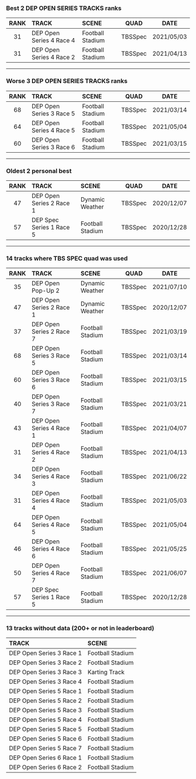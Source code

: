 ### Best 2 DEP OPEN SERIES TRACKS ranks
|RANK|TRACK|SCENE|QUAD|DATE|
|:---:|:---|:---|:---:|:---:|
|31|DEP Open Series 4 Race 4|Football Stadium|TBSSpec|2021/05/03|
|31|DEP Open Series 4 Race 2|Football Stadium|TBSSpec|2021/04/13|
---
### Worse 3 DEP OPEN SERIES TRACKS ranks
|RANK|TRACK|SCENE|QUAD|DATE|
|:---:|:---|:---|:---:|:---:|
|68|DEP Open Series 3 Race 5|Football Stadium|TBSSpec|2021/03/14|
|64|DEP Open Series 4 Race 5|Football Stadium|TBSSpec|2021/05/04|
|60|DEP Open Series 3 Race 6|Football Stadium|TBSSpec|2021/03/15|
---
### Oldest 2 personal best
|RANK|TRACK|SCENE|QUAD|DATE|
|:---:|:---|:---|:---:|:---:|
|47|DEP Open Series 2 Race 1|Dynamic Weather|TBSSpec|2020/12/07|
|57|DEP Spec Series 1 Race 5|Football Stadium|TBSSpec|2020/12/28|
---
### 14 tracks where TBS SPEC quad was used
|RANK|TRACK|SCENE|QUAD|DATE|
|:---:|:---|:---|:---:|:---:|
|35|DEP Open Pop-Up 2|Dynamic Weather|TBSSpec|2021/07/10|
|47|DEP Open Series 2 Race 1|Dynamic Weather|TBSSpec|2020/12/07|
|37|DEP Open Series 2 Race 7|Football Stadium|TBSSpec|2021/03/19|
|68|DEP Open Series 3 Race 5|Football Stadium|TBSSpec|2021/03/14|
|60|DEP Open Series 3 Race 6|Football Stadium|TBSSpec|2021/03/15|
|40|DEP Open Series 3 Race 7|Football Stadium|TBSSpec|2021/03/21|
|43|DEP Open Series 4 Race 1|Football Stadium|TBSSpec|2021/04/07|
|31|DEP Open Series 4 Race 2|Football Stadium|TBSSpec|2021/04/13|
|34|DEP Open Series 4 Race 3|Football Stadium|TBSSpec|2021/06/22|
|31|DEP Open Series 4 Race 4|Football Stadium|TBSSpec|2021/05/03|
|64|DEP Open Series 4 Race 5|Football Stadium|TBSSpec|2021/05/04|
|46|DEP Open Series 4 Race 6|Football Stadium|TBSSpec|2021/05/25|
|50|DEP Open Series 4 Race 7|Football Stadium|TBSSpec|2021/06/07|
|57|DEP Spec Series 1 Race 5|Football Stadium|TBSSpec|2020/12/28|
---
### 13 tracks without data (200+ or not in leaderboard)
|TRACK|SCENE|
|:---|:---|
|DEP Open Series 3 Race 1|Football Stadium|
|DEP Open Series 3 Race 2|Football Stadium|
|DEP Open Series 3 Race 3|Karting Track|
|DEP Open Series 3 Race 4|Football Stadium|
|DEP Open Series 5 Race 1|Football Stadium|
|DEP Open Series 5 Race 2|Football Stadium|
|DEP Open Series 5 Race 3|Football Stadium|
|DEP Open Series 5 Race 4|Football Stadium|
|DEP Open Series 5 Race 5|Football Stadium|
|DEP Open Series 5 Race 6|Football Stadium|
|DEP Open Series 5 Race 7|Football Stadium|
|DEP Open Series 6 Race 1|Football Stadium|
|DEP Open Series 6 Race 2|Football Stadium|
